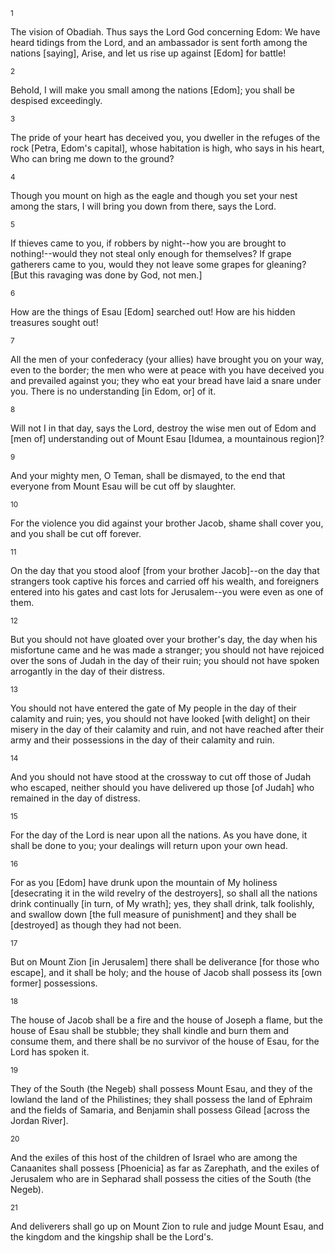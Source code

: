 <sup>1</sup> 

The vision of Obadiah. Thus says the Lord God concerning Edom: We have heard tidings from the Lord, and an ambassador is sent forth among the nations [saying], Arise, and let us rise up against [Edom] for battle! 

<sup>2</sup> 

Behold, I will make you small among the nations [Edom]; you shall be despised exceedingly. 

<sup>3</sup> 

The pride of your heart has deceived you, you dweller in the refuges of the rock [Petra, Edom's capital], whose habitation is high, who says in his heart, Who can bring me down to the ground? 

<sup>4</sup> 

Though you mount on high as the eagle and though you set your nest among the stars, I will bring you down from there, says the Lord. 

<sup>5</sup> 

If thieves came to you, if robbers by night--how you are brought to nothing!--would they not steal only enough for themselves? If grape gatherers came to you, would they not leave some grapes for gleaning? [But this ravaging was done by God, not men.] 

<sup>6</sup> 

How are the things of Esau [Edom] searched out! How are his hidden treasures sought out! 

<sup>7</sup> 

All the men of your confederacy (your allies) have brought you on your way, even to the border; the men who were at peace with you have deceived you and prevailed against you; they who eat your bread have laid a snare under you. There is no understanding [in Edom, or] of it. 

<sup>8</sup> 

Will not I in that day, says the Lord, destroy the wise men out of Edom and [men of] understanding out of Mount Esau [Idumea, a mountainous region]? 

<sup>9</sup> 

And your mighty men, O Teman, shall be dismayed, to the end that everyone from Mount Esau will be cut off by slaughter. 

<sup>10</sup> 

For the violence you did against your brother Jacob, shame shall cover you, and you shall be cut off forever. 

<sup>11</sup> 

On the day that you stood aloof [from your brother Jacob]--on the day that strangers took captive his forces and carried off his wealth, and foreigners entered into his gates and cast lots for Jerusalem--you were even as one of them. 

<sup>12</sup> 

But you should not have gloated over your brother's day, the day when his misfortune came and he was made a stranger; you should not have rejoiced over the sons of Judah in the day of their ruin; you should not have spoken arrogantly in the day of their distress. 

<sup>13</sup> 

You should not have entered the gate of My people in the day of their calamity and ruin; yes, you should not have looked [with delight] on their misery in the day of their calamity and ruin, and not have reached after their army and their possessions in the day of their calamity and ruin. 

<sup>14</sup> 

And you should not have stood at the crossway to cut off those of Judah who escaped, neither should you have delivered up those [of Judah] who remained in the day of distress. 

<sup>15</sup> 

For the day of the Lord is near upon all the nations. As you have done, it shall be done to you; your dealings will return upon your own head. 

<sup>16</sup> 

For as you [Edom] have drunk upon the mountain of My holiness [desecrating it in the wild revelry of the destroyers], so shall all the nations drink continually [in turn, of My wrath]; yes, they shall drink, talk foolishly, and swallow down [the full measure of punishment] and they shall be [destroyed] as though they had not been. 

<sup>17</sup> 

But on Mount Zion [in Jerusalem] there shall be deliverance [for those who escape], and it shall be holy; and the house of Jacob shall possess its [own former] possessions. 

<sup>18</sup> 

The house of Jacob shall be a fire and the house of Joseph a flame, but the house of Esau shall be stubble; they shall kindle and burn them and consume them, and there shall be no survivor of the house of Esau, for the Lord has spoken it. 

<sup>19</sup> 

They of the South (the Negeb) shall possess Mount Esau, and they of the lowland the land of the Philistines; they shall possess the land of Ephraim and the fields of Samaria, and Benjamin shall possess Gilead [across the Jordan River]. 

<sup>20</sup> 

And the exiles of this host of the children of Israel who are among the Canaanites shall possess [Phoenicia] as far as Zarephath, and the exiles of Jerusalem who are in Sepharad shall possess the cities of the South (the Negeb). 

<sup>21</sup> 

And deliverers shall go up on Mount Zion to rule and judge Mount Esau, and the kingdom and the kingship shall be the Lord's.